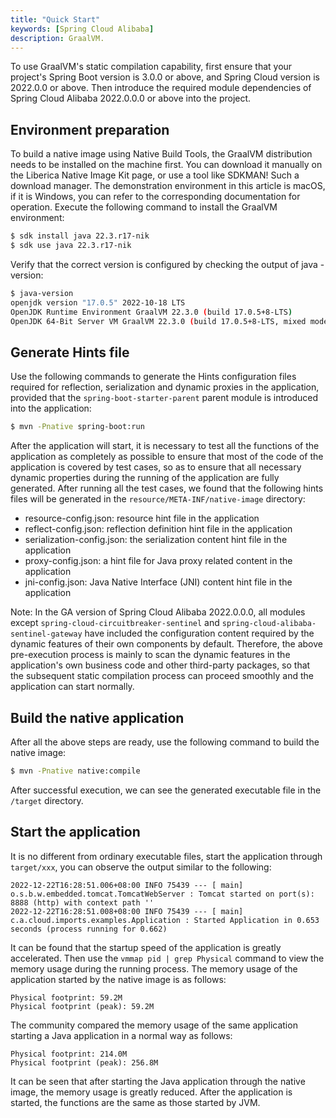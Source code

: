 ```yaml
---
title: "Quick Start"
keywords: [Spring Cloud Alibaba]
description: GraalVM.
---
```


To use GraalVM's static compilation capability, first ensure that your project's Spring Boot version is 3.0.0 or above, and Spring Cloud version is 2022.0.0 or above. Then introduce the required module dependencies of Spring Cloud Alibaba 2022.0.0.0 or above into the project.

## Environment preparation

To build a native image using Native Build Tools, the GraalVM distribution needs to be installed on the machine first. You can download it manually on the Liberica Native Image Kit page, or use a tool like SDKMAN!
Such a download manager. The demonstration environment in this article is macOS, if it is Windows, you can refer to the corresponding documentation for operation. Execute the following command to install the GraalVM environment:

```bash
$ sdk install java 22.3.r17-nik
$ sdk use java 22.3.r17-nik
```

Verify that the correct version is configured by checking the output of java -version:

```bash
$ java-version
openjdk version "17.0.5" 2022-10-18 LTS
OpenJDK Runtime Environment GraalVM 22.3.0 (build 17.0.5+8-LTS)
OpenJDK 64-Bit Server VM GraalVM 22.3.0 (build 17.0.5+8-LTS, mixed mode)
```

## Generate Hints file

Use the following commands to generate the Hints configuration files required for reflection, serialization and dynamic proxies in the application, provided that the `spring-boot-starter-parent` parent module is introduced into the application:

```bash
$ mvn -Pnative spring-boot:run
```

After the application will start, it is necessary to test all the functions of the application as completely as possible to ensure that most of the code of the application is covered by test cases, so as to ensure that all necessary dynamic properties during the running of the application are fully generated. After running all the test cases, we found that the following hints files will be generated in the `resource/META-INF/native-image` directory:

- resource-config.json: resource hint file in the application
- reflect-config.json: reflection definition hint file in the application
- serialization-config.json: the serialization content hint file in the application
- proxy-config.json: a hint file for Java proxy related content in the application
- jni-config.json: Java Native Interface (JNI) content hint file in the application

Note: In the GA version of Spring Cloud Alibaba 2022.0.0.0, all modules except `spring-cloud-circuitbreaker-sentinel` and `spring-cloud-alibaba-sentinel-gateway` have included the configuration content required by the dynamic features of their own components by default. Therefore, the above pre-execution process is mainly to scan the dynamic features in the application's own business code and other third-party packages, so that the subsequent static compilation process can proceed smoothly and the application can start normally.

## Build the native application

After all the above steps are ready, use the following command to build the native image:

```bash
$ mvn -Pnative native:compile
```

After successful execution, we can see the generated executable file in the `/target` directory.

## Start the application

It is no different from ordinary executable files, start the application through `target/xxx`, you can observe the output similar to the following:

```
2022-12-22T16:28:51.006+08:00 INFO 75439 --- [ main] o.s.b.w.embedded.tomcat.TomcatWebServer : Tomcat started on port(s): 8888 (http) with context path ''
2022-12-22T16:28:51.008+08:00 INFO 75439 --- [ main] c.a.cloud.imports.examples.Application : Started Application in 0.653 seconds (process running for 0.662)
```

It can be found that the startup speed of the application is greatly accelerated. Then use the `vmmap pid | grep Physical` command to view the memory usage during the running process. The memory usage of the application started by the native image is as follows:

```
Physical footprint: 59.2M
Physical footprint (peak): 59.2M
```

The community compared the memory usage of the same application starting a Java application in a normal way as follows:

```
Physical footprint: 214.0M
Physical footprint (peak): 256.8M
```

It can be seen that after starting the Java application through the native image, the memory usage is greatly reduced. After the application is started, the functions are the same as those started by JVM.

